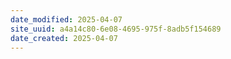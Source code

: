 ```yaml
---
date_modified: 2025-04-07
site_uuid: a4a14c80-6e08-4695-975f-8adb5f154689
date_created: 2025-04-07
---
```


